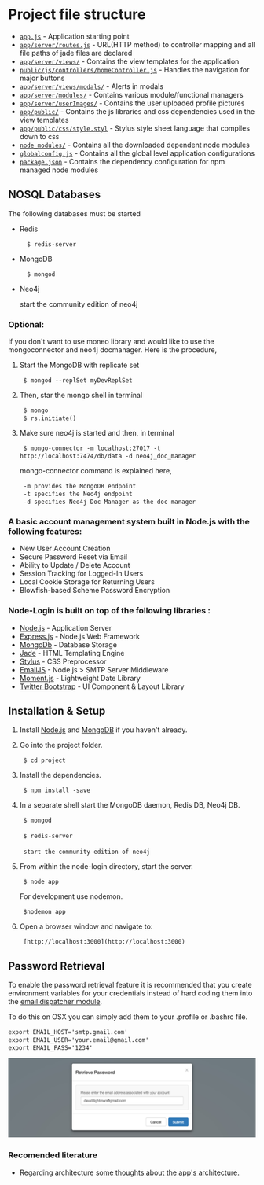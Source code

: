 # Project file structure

* [`app.js`](app.js) - Application starting point
* [`app/server/routes.js`](app/server/routes.js) - URL(HTTP method) to controller mapping and all file paths of jade files are declared
* [`app/server/views/`](app/server/views/) - Contains the view templates for the application
* [`public/js/controllers/homeController.js`](app/public/js/controllers/homeController.js) - Handles the navigation for major buttons
* [`app/server/views/modals/`](app/server/views/modals/) - Alerts in modals
* [`app/server/modules/`](app/server/modules/) - Contains various module/functional managers
* [`app/server/userImages/`](app/server/userImages/) - Contains the user uploaded profile pictures
* [`app/public/`](app/public/) - Contains the js libraries and css dependencies used in the view templates
* [`app/public/css/style.styl`](app/public/css/style.styl) - Stylus style sheet language that compiles down to css
* [`node_modules/`](node_modules/) - Contains all the downloaded dependent node modules
* [`globalconfig.js`](globalconfig.js) - Contains all the global level application configurations
* [`package.json`](package.json) - Contains the dependency configuration for npm managed node modules



## NOSQL Databases
The following databases must be started 
- Redis

		$ redis-server

- MongoDB

		$ mongod 
		
- Neo4j

	start the community edition of neo4j

### Optional:
If you don't want to use moneo library and would like to use the mongoconnector and neo4j docmanager. Here is the procedure,

1. Start the MongoDB with replicate set

		$ mongod --replSet myDevReplSet

2. Then, star the mongo shell in terminal

		$ mongo
		$ rs.initiate()	
	
3. Make sure neo4j is started and then, in terminal
		
		$ mongo-connector -m localhost:27017 -t http://localhost:7474/db/data -d neo4j_doc_manager
		
    mongo-connector command is explained here,

    	-m provides the MongoDB endpoint
    	-t specifies the Neo4j endpoint
    	-d specifies Neo4j Doc Manager as the doc manager

		
### A basic account management system built in Node.js with the following features:

* New User Account Creation
* Secure Password Reset via Email
* Ability to Update / Delete Account
* Session Tracking for Logged-In Users
* Local Cookie Storage for Returning Users
* Blowfish-based Scheme Password Encryption


### Node-Login is built on top of the following libraries :

* [Node.js](http://nodejs.org/) - Application Server
* [Express.js](http://expressjs.com/) - Node.js Web Framework
* [MongoDb](http://mongodb.org/) - Database Storage
* [Jade](http://jade-lang.com/) - HTML Templating Engine
* [Stylus](http://stylus-lang.com/) - CSS Preprocessor
* [EmailJS](http://github.com/eleith/emailjs) - Node.js > SMTP Server Middleware
* [Moment.js](http://momentjs.com/) - Lightweight Date Library
* [Twitter Bootstrap](http://twitter.github.com/bootstrap/) - UI Component & Layout Library


## Installation & Setup
1. Install [Node.js](https://nodejs.org/) and [MongoDB](https://www.mongodb.org/) if you haven't already.
2. Go into the project folder.

		$ cd project
		
3. Install the dependencies.	

		$ npm install -save
		
3. In a separate shell start the MongoDB daemon, Redis DB, Neo4j DB.

		$ mongod
		
		$ redis-server
		
		start the community edition of neo4j

4. From within the node-login directory, start the server.

		$ node app
		
	For development use nodemon.
		
		$nodemon app
		
5. Open a browser window and navigate to: 

		[http://localhost:3000](http://localhost:3000)

## Password Retrieval

To enable the password retrieval feature it is recommended that you create environment variables for your credentials instead of hard coding them into the [email dispatcher module](https://github.com/braitsch/node-login/blob/master/app/server/modules/email-dispatcher.js).

To do this on OSX you can simply add them to your .profile or .bashrc file.

	export EMAIL_HOST='smtp.gmail.com'
	export EMAIL_USER='your.email@gmail.com'
	export EMAIL_PASS='1234'

[![node-login](./readme.img/retrieve-password.jpg?raw=true)](https://nodejs-login.herokuapp.com)

### Recomended literature
* Regarding architecture
[some thoughts about the app's architecture.](http://kitchen.braitsch.io/building-a-login-system-in-node-js-and-mongodb/)
